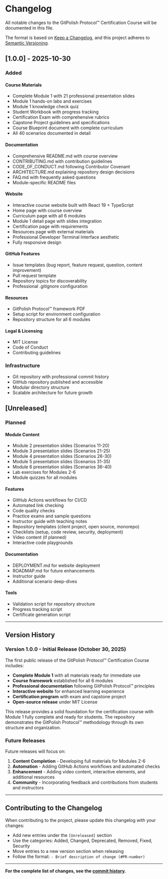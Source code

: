 # Changelog

All notable changes to the GitPolish Protocol™ Certification Course will be documented in this file.

The format is based on [Keep a Changelog](https://keepachangelog.com/en/1.0.0/),
and this project adheres to [Semantic Versioning](https://semver.org/spec/v2.0.0.html).

## [1.0.0] - 2025-10-30

### Added

#### Course Materials
- Complete Module 1 with 21 professional presentation slides
- Module 1 hands-on labs and exercises
- Module 1 knowledge check quiz
- Student Workbook with progress tracking
- Certification Exam with comprehensive rubrics
- Capstone Project guidelines and specifications
- Course Blueprint document with complete curriculum
- All 40 scenarios documented in detail

#### Documentation
- Comprehensive README.md with course overview
- CONTRIBUTING.md with contribution guidelines
- CODE_OF_CONDUCT.md following Contributor Covenant
- ARCHITECTURE.md explaining repository design decisions
- FAQ.md with frequently asked questions
- Module-specific README files

#### Website
- Interactive course website built with React 19 + TypeScript
- Home page with course overview
- Curriculum page with all 6 modules
- Module 1 detail page with slides integration
- Certification page with requirements
- Resources page with external materials
- Professional Developer Terminal Interface aesthetic
- Fully responsive design

#### GitHub Features
- Issue templates (bug report, feature request, question, content improvement)
- Pull request template
- Repository topics for discoverability
- Professional .gitignore configuration

#### Resources
- GitPolish Protocol™ framework PDF
- Setup script for environment configuration
- Repository structure for all 6 modules

#### Legal & Licensing
- MIT License
- Code of Conduct
- Contributing guidelines

### Infrastructure
- Git repository with professional commit history
- GitHub repository published and accessible
- Modular directory structure
- Scalable architecture for future growth

## [Unreleased]

### Planned

#### Module Content
- Module 2 presentation slides (Scenarios 11-20)
- Module 3 presentation slides (Scenarios 21-25)
- Module 4 presentation slides (Scenarios 26-30)
- Module 5 presentation slides (Scenarios 31-35)
- Module 6 presentation slides (Scenarios 36-40)
- Lab exercises for Modules 2-6
- Module quizzes for all modules

#### Features
- GitHub Actions workflows for CI/CD
- Automated link checking
- Code quality checks
- Practice exams and sample questions
- Instructor guide with teaching notes
- Repository templates (client project, open source, monorepo)
- Checklists (setup, code review, security, deployment)
- Video content (if planned)
- Interactive code playgrounds

#### Documentation
- DEPLOYMENT.md for website deployment
- ROADMAP.md for future enhancements
- Instructor guide
- Additional scenario deep-dives

#### Tools
- Validation script for repository structure
- Progress tracking script
- Certificate generation script

---

## Version History

### Version 1.0.0 - Initial Release (October 30, 2025)

The first public release of the GitPolish Protocol™ Certification Course includes:

- **Complete Module 1** with all materials ready for immediate use
- **Course framework** established for all 6 modules
- **Professional documentation** following GitPolish Protocol™ principles
- **Interactive website** for enhanced learning experience
- **Certification program** with exam and capstone project
- **Open-source release** under MIT License

This release provides a solid foundation for the certification course with Module 1 fully complete and ready for students. The repository demonstrates the GitPolish Protocol™ methodology through its own structure and organization.

### Future Releases

Future releases will focus on:

1. **Content Completion** - Developing full materials for Modules 2-6
2. **Automation** - Adding GitHub Actions workflows and automated checks
3. **Enhancement** - Adding video content, interactive elements, and additional resources
4. **Community** - Incorporating feedback and contributions from students and instructors

---

## Contributing to the Changelog

When contributing to the project, please update this changelog with your changes:

- Add new entries under the `[Unreleased]` section
- Use the categories: Added, Changed, Deprecated, Removed, Fixed, Security
- Move entries to a new version section when releasing
- Follow the format: `- Brief description of change (#PR-number)`

---

**For the complete list of changes, see the [commit history](https://github.com/leonidas-esquire/gitpolish-protocol-course/commits/master).**
